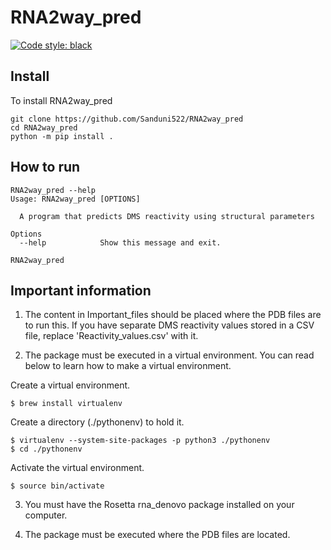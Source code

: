 # RNA2way_pred

[![Code style: black](https://img.shields.io/badge/code%20style-black-000000.svg)](https://github.com/psf/black)

## Install

To install RNA2way_pred 

```shell
git clone https://github.com/Sanduni522/RNA2way_pred
cd RNA2way_pred
python -m pip install .
```


## How to run 

```shell
RNA2way_pred --help
Usage: RNA2way_pred [OPTIONS]

  A program that predicts DMS reactivity using structural parameters

Options
  --help            Show this message and exit.
```

```shell
RNA2way_pred
```

## Important information

1) The content in Important_files should be placed where the PDB files are to run this. If you have separate DMS reactivity values stored in a CSV file, replace 'Reactivity_values.csv' with it. 

2) The package must be executed in a virtual environment. You can read below to learn how to make a virtual environment.

  Create a virtual environment.
```shell
$ brew install virtualenv
```
  Create a directory (./pythonenv) to hold it.
```shell
$ virtualenv --system-site-packages -p python3 ./pythonenv
$ cd ./pythonenv
```
  Activate the virtual environment.
```shell
$ source bin/activate
```

3) You must have the Rosetta rna_denovo package installed on your computer.

4) The package must be executed where the PDB files are located.


